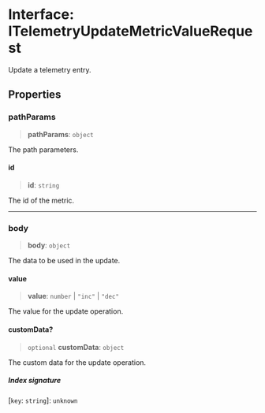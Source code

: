# Interface: ITelemetryUpdateMetricValueRequest

Update a telemetry entry.

## Properties

### pathParams

> **pathParams**: `object`

The path parameters.

#### id

> **id**: `string`

The id of the metric.

***

### body

> **body**: `object`

The data to be used in the update.

#### value

> **value**: `number` \| `"inc"` \| `"dec"`

The value for the update operation.

#### customData?

> `optional` **customData**: `object`

The custom data for the update operation.

##### Index signature

 \[`key`: `string`\]: `unknown`
